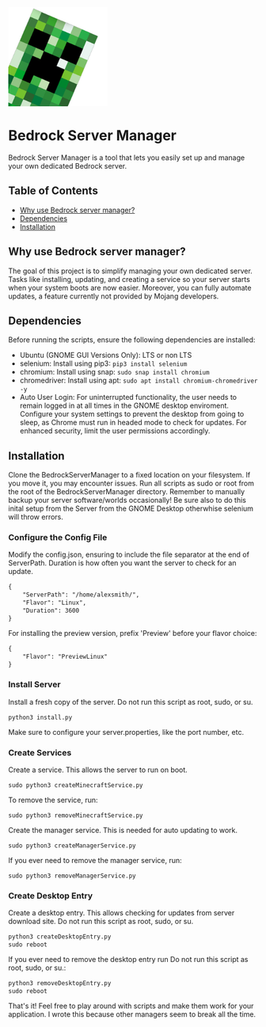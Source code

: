 <img src="https://raw.githubusercontent.com/MitchellKopczyk/BedrockServerManager/main/minecraft.png" width="200" height="200">

# Bedrock Server Manager

Bedrock Server Manager is a tool that lets you easily set up and manage your own dedicated Bedrock server.

## Table of Contents

- [Why use Bedrock server manager?](#why-use-bedrock-server-manager)
- [Dependencies](#dependencies)
- [Installation](#installation)

## Why use Bedrock server manager?

The goal of this project is to simplify managing your own dedicated server. Tasks like installing, updating, and creating a service so your server starts when your system boots are now easier. Moreover, you can fully automate updates, a feature currently not provided by Mojang developers.

## Dependencies

Before running the scripts, ensure the following dependencies are installed:
- Ubuntu (GNOME GUI Versions Only): LTS or non LTS
- selenium: Install using pip3: ```pip3 install selenium```
- chromium: Install using snap: ```sudo snap install chromium```
- chromedriver: Install using apt: ```sudo apt install chromium-chromedriver -y```
- Auto User Login: For uninterrupted functionality, the user needs to remain logged in at all times in the GNOME desktop enviroment. Configure your system settings to prevent the desktop from going to sleep, as Chrome must run in headed mode to check for updates. For enhanced security, limit the user permissions accordingly.

## Installation

Clone the BedrockServerManager to a fixed location on your filesystem. If you move it, you may encounter issues. Run all scripts as sudo or root from the root of the BedrockServerManager directory. Remember to manually backup your server software/worlds occasionally! Be sure also to do this inital setup from the Server from the GNOME Desktop otherwhise selenium will throw errors.

### Configure the Config File

Modify the config.json, ensuring to include the file separator at the end of ServerPath. Duration is how often you want the server to check for an update.

```
{
    "ServerPath": "/home/alexsmith/",
    "Flavor": "Linux",
    "Duration": 3600
}
```

For installing the preview version, prefix 'Preview' before your flavor choice:

```
{
    "Flavor": "PreviewLinux"
}
```

### Install Server

Install a fresh copy of the server. Do not run this script as root, sudo, or su.

```
python3 install.py
```

Make sure to configure your server.properties, like the port number, etc.

### Create Services

Create a service. This allows the server to run on boot.

```
sudo python3 createMinecraftService.py
```

To remove the service, run:

```
sudo python3 removeMinecraftService.py
```

Create the manager service. This is needed for auto updating to work.

```
sudo python3 createManagerService.py
```

If you ever need to remove the manager service, run:

```
sudo python3 removeManagerService.py
```

### Create Desktop Entry

Create a desktop entry. This allows checking for updates from server download site. Do not run this script as root, sudo, or su.

```
python3 createDesktopEntry.py
sudo reboot
```

If you ever need to remove the desktop entry run Do not run this script as root, sudo, or su.: 

```
python3 removeDesktopEntry.py
sudo reboot
```

That's it! Feel free to play around with scripts and make them work for your application. I wrote this because other managers seem to break all the time.
